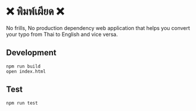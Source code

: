 # ❌ พิมพ์เผียด ❌

No frills, No production dependency web application that helps you convert your typo from Thai to English and vice versa.

## Development

```shell
npm run build
open index.html
```

## Test

```shell
npm run test
```
